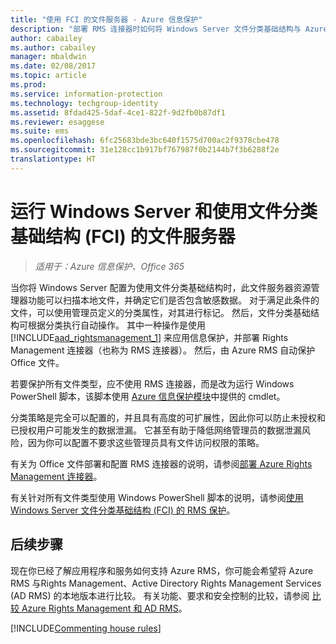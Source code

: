 ```yaml
---
title: "使用 FCI 的文件服务器 - Azure 信息保护"
description: "部署 RMS 连接器时如何将 Windows Server 文件分类基础结构与 Azure RMS 结合使用以自动保护 Office 文档。"
author: cabailey
ms.author: cabailey
manager: mbaldwin
ms.date: 02/08/2017
ms.topic: article
ms.prod: 
ms.service: information-protection
ms.technology: techgroup-identity
ms.assetid: 8fdad425-5daf-4ce1-822f-9d2fb0b87df1
ms.reviewer: esaggese
ms.suite: ems
ms.openlocfilehash: 6fc25683bde3bc640f1575d700ac2f9378cbe478
ms.sourcegitcommit: 31e128cc1b917bf767987f0b2144b7f3b6288f2e
translationtype: HT
---
```

# <a name="file-servers-that-run-windows-server-and-use-file-classification-infrastructure-fci"></a>运行 Windows Server 和使用文件分类基础结构 (FCI) 的文件服务器

>*适用于：Azure 信息保护、Office 365*


当你将 Windows Server 配置为使用文件分类基础结构时，此文件服务器资源管理器功能可以扫描本地文件，并确定它们是否包含敏感数据。 对于满足此条件的文件，可以使用管理员定义的分类属性，对其进行标记。 然后，文件分类基础结构可根据分类执行自动操作。 其中一种操作是使用 [!INCLUDE[aad_rightsmanagement_1](../includes/aad_rightsmanagement_1_md.md)] 来应用信息保护，并部署 Rights Management 连接器（也称为 RMS 连接器）。 然后，由 Azure RMS 自动保护 Office 文件。

若要保护所有文件类型，应不使用 RMS 连接器，而是改为运行 Windows PowerShell 脚本，该脚本使用 [Azure 信息保护模块](../rms-client/client-admin-guide-powershell.md)中提供的 cmdlet。

分类策略是完全可以配置的，并且具有高度的可扩展性，因此你可以防止未授权和已授权用户可能发生的数据泄漏。 它甚至有助于降低网络管理员的数据泄漏风险，因为你可以配置不要求这些管理员具有文件访问权限的策略。

有关为 Office 文件部署和配置 RMS 连接器的说明，请参阅[部署 Azure Rights Management 连接器](../deploy-use/deploy-rms-connector.md)。

有关针对所有文件类型使用 Windows PowerShell 脚本的说明，请参阅[使用 Windows Server 文件分类基础结构 &#40;FCI&#41; 的 RMS 保护](../rms-client/configure-fci.md)。



## <a name="next-steps"></a>后续步骤
现在你已经了解应用程序和服务如何支持 Azure RMS，你可能会希望将 Azure RMS 与Rights Management、Active Directory Rights Management Services (AD RMS) 的本地版本进行比较。 有关功能、要求和安全控制的比较，请参阅 [比较 Azure Rights Management 和 AD RMS](compare-azure-rms-ad-rms.md)。

[!INCLUDE[Commenting house rules](../includes/houserules.md)]

